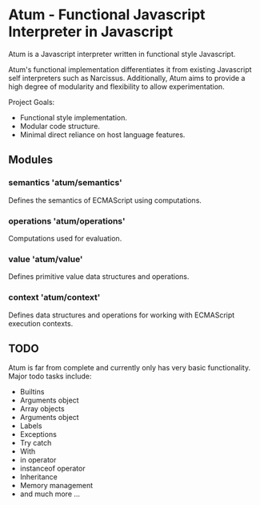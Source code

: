 # Atum - Functional Javascript Interpreter in Javascript #

Atum is a Javascript interpreter written in functional style Javascript.

Atum's functional implementation differentiates it from existing Javascript self
interpreters such as Narcissus. Additionally, Atum aims to provide a high degree
of modularity and flexibility to allow experimentation.

Project Goals:

* Functional style implementation.
* Modular code structure.
* Minimal direct reliance on host language features.


## Modules ##

### semantics 'atum/semantics' ###
Defines the semantics of ECMAScript using computations.

### operations 'atum/operations' ###
Computations used for evaluation.

### value 'atum/value' ###
Defines primitive value data structures and operations.

### context 'atum/context' ###
Defines data structures and operations for working with ECMAScript execution
contexts.

## TODO
Atum is far from complete and currently only has very basic functionality.
Major todo tasks include:

* Builtins
* Arguments object
* Array objects
* Arguments object
* Labels
* Exceptions
* Try catch
* With
* in operator
* instanceof operator
* Inheritance
* Memory management
* and much more ...

